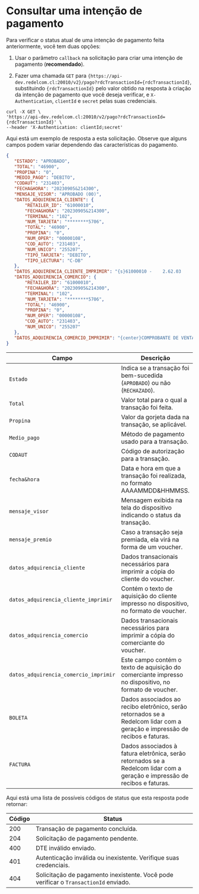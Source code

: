 # Consultar uma intenção de pagamento

Para verificar o status atual de uma intenção de pagamento feita anteriormente, você tem duas opções:

1. Usar o parâmetro `callback` na solicitação para criar uma intenção de pagamento (**recomendado**).

2. Fazer uma chamada `GET` para `{https://api-dev.redelcom.cl:20010/v2}/pago?rdcTransactionId={rdcTransactionId}`, substituindo `{rdcTransactionId}` pelo valor obtido na resposta à criação da intenção de pagamento que você deseja verificar, e `X-Authentication`, `clientId` e `secret` pelas suas credenciais.


```curl
curl -X GET \
'https://api-dev.redelcom.cl:20010/v2/pago?rdcTransactionId={rdcTransactionId}' \
--header 'X-Authentication: clientId;secret'

```

Aqui está um exemplo de resposta a esta solicitação. Observe que alguns campos podem variar dependendo das características do pagamento.


```json
{
   "ESTADO": "APROBADO",
   "TOTAL": "46900",
   "PROPINA": "0",
   "MEDIO_PAGO": "DEBITO",
   "CODAUT": "231403",
   "FECHA&HORA": "20230905&214300",
   "MENSAJE_VISOR": "APROBADO (00)",
   "DATOS_ADQUIRENCIA_CLIENTE": {
       "RETAILER_ID": "61000010",
       "FECHA&HORA": "20230905&214300",
       "TERMINAL": "102",
       "NUM_TARJETA": "********5706",
       "TOTAL": "46900",
       "PROPINA": "0",
       "NUM_OPER": "00000108",
       "COD_AUTO": "231403",
       "NUM_UNICO": "255207",
       "TIPO_TARJETA": "DEBITO",
       "TIPO_LECTURA": "C-DB"
   },
   "DATOS_ADQUIRENCIA_CLIENTE_IMPRIMIR": "{s}61000010 -    2.62.03          TARJETA DE DEBITO{/s}{br}{s}05/09/2023    21:43:00                      102{/s}{br}{s}********5706    {s} C-DB{br}{s}MONTO COMPRA                             $46.900{/s}{br}{s}TOTAL                                   $ 46.900{/s}{br}{s}NUM OPER    00000108       COD AUTO       231403{/s}{br}{s}NUMERO UNICO                              255207{/s}{br}{center}{s}ACEPTO PAGAR SEGUN CONTRATO CON EMISOR{/s}",
   "DATOS_ADQUIRENCIA_COMERCIO": {
       "RETAILER_ID": "61000010",
       "FECHA&HORA": "20230905&214300",
       "TERMINAL": "102",
       "NUM_TARJETA": "********5706",
       "TOTAL": "46900",
       "PROPINA": "0",
       "NUM_OPER": "00000108",
       "COD_AUTO": "231403",
       "NUM_UNICO": "255207"
   },
   "DATOS_ADQUIRENCIA_COMERCIO_IMPRIMIR": "{center}COMPROBANTE DE VENTA{br}{center}TARJETA DE DEBITO{br}{br}{center}{s}REDELCOM{/s}{br}{center}{s}COYANCURA 2241, SANTIAGO{/s}{br}{center}{s}61000010 - 2.62.03{/s}{br}{br}{s}FECHA         HORA                     TERMINAL{/s}{br}{s}05/09/2023    21:43:00                      102{/s}{br}{br}{s}NUMERO DE TARJETA   NUM DE CUENTA    C-DB{/s}{br}{s}********5706          {/s}{br}{s}MONTO COMPRA                             $46.900{/s}{br}{s}PROPINA                                       $0{/s}{br}{s}TOTAL                                   $ 46.900{/s}{br}{s}NUMERO DE OPERACION    :                00000108{/s}{br}{s}CODIGO DE AUTORIZACION :                  231403{/s}{br}{s}NUMERO UNICO :                            255207{/s}{br}{center}{s}ORIGINAL COMERCIO{/s}{br}{center}{s}ACEPTO PAGAR SEGUN CONTRATO CON EMISOR{/s}"
}
```


| Campo                                 | Descrição                                                                                       |
|---------------------------------------|---------------------------------------------------------------------------------------------------|
| `Estado`                              | Indica se a transação foi bem-sucedida (`APROBADO`) ou não (`RECHAZADO`).              |
| `Total`                               | Valor total para o qual a transação foi feita.                                                   |
| `Propina`                             | Valor da gorjeta dada na transação, se aplicável.                                           |
| `Medio_pago`                          | Método de pagamento usado para a transação.                                                             |
| `CODAUT`                              | Código de autorização para a transação.                                                              |
| `fecha&hora`                          | Data e hora em que a transação foi realizada, no formato AAAAMMDD&HHMMSS.                            |
| `mensaje_visor`                       | Mensagem exibida na tela do dispositivo indicando o status da transação.                         |
| `mensaje_premio`                      | Caso a transação seja premiada, ela virá na forma de um voucher.                         |
| `datos_adquirencia_cliente`            | Dados transacionais necessários para imprimir a cópia do cliente do voucher.                               |
| `datos_adquirencia_cliente_imprimir`   | Contém o texto de aquisição do cliente impresso no dispositivo, no formato de voucher.                            |
| `datos_adquirencia_comercio`           | Dados transacionais necessários para imprimir a cópia do comerciante do voucher.                               |
| `datos_adquirencia_comercio_imprimir`  | Este campo contém o texto de aquisição do comerciante impresso no dispositivo, no formato de voucher.                  |
| `BOLETA`                              | Dados associados ao recibo eletrônico, serão retornados se a Redelcom lidar com a geração e impressão de recibos e faturas. |
| `FACTURA`                             | Dados associados à fatura eletrônica, serão retornados se a Redelcom lidar com a geração e impressão de recibos e faturas. |


Aqui está uma lista de possíveis códigos de status que esta resposta pode retornar:

| Código | Status                              |
|------|-------------------------------------|
| 200  | Transação de pagamento concluída.     |
| 204  | Solicitação de pagamento pendente.           |
| 400  | DTE inválido enviado.                 |
| 401  | Autenticação inválida ou inexistente. Verifique suas credenciais. |
| 404  | Solicitação de pagamento inexistente. Você pode verificar o `TransactionId` enviado. |
